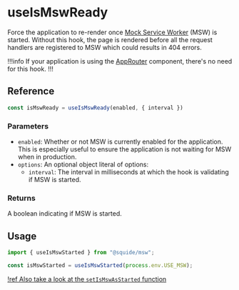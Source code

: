 # useIsMswReady

Force the application to re-render once [Mock Service Worker](https://mswjs.io/) (MSW) is started. Without this hook, the page is rendered before all the request handlers are registered to MSW which could results in 404 errors.

!!!info
If your application is using the [AppRouter](../routing/appRouter.md) component, there's no need for this hook.
!!!

## Reference

```ts
const isMswReady = useIsMswReady(enabled, { interval })
```

### Parameters

- `enabled`: Whether or not MSW is currently enabled for the application. This is especially useful to ensure the application is not waiting for MSW when in production.
- `options`: An optional object literal of options:
    - `interval`: The interval in milliseconds at which the hook is validating if MSW is started.

### Returns

A boolean indicating if MSW is started.

## Usage

```ts
import { useIsMswStarted } from "@squide/msw";

const isMswStarted = useIsMswStarted(process.env.USE_MSW);
```

[!ref Also take a look at the `setIsMswAsStarted` function](./setMswAsStarted.md)
